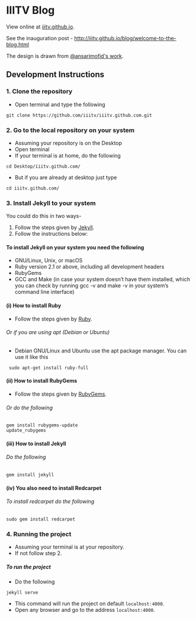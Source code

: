 # IIITV Blog

View online at [iiitv.github.io](http://iiitv.github.io).

See the inauguration post - http://iiitv.github.io/blog/welcome-to-the-blog.html 

The design is drawn from [@ansarimofid's work](https://github.com/ansarimofid/blog-iiitv).

## Development Instructions

### 1. Clone the repository

* Open terminal and type the following
```
git clone https://github.com/iiitv/iiitv.github.com.git
```

 ### 2. Go to the local repository on your system
 
 * Assuming your repository is on the Desktop
 * Open terminal
 * If your terminal is at home, do the following
 ```
 cd Desktop/iiitv.github.com/
 ```
 * But if you are already at desktop just type
 ```
 cd iiitv.github.com/
 ```

### 3. Install Jekyll to your system

You could do this in two ways-
1. Follow the steps given by [Jekyll](https://jekyllrb.com/docs/installation/).
2. Follow the instructions below:

#### To install Jekyll on your system you need the following

* GNU/Linux, Unix, or macOS
* Ruby version 2.1 or above, including all development headers
* RubyGems
* GCC and Make (in case your system doesn’t have them installed, which you can check by running gcc -v and make -v in your system’s command line interface)

#### (i) How to install Ruby

* Follow the steps given by [Ruby](https://www.ruby-lang.org/en/documentation/installation/).

###### Or if you are using apt (Debian or Ubuntu)

* Debian GNU/Linux and Ubuntu use the apt package manager. You can use it like this
```
 sudo apt-get install ruby-full
 ```
 
 #### (ii) How to install RubyGems
 
 * Follow the steps given by [RubyGems](https://rubygems.org/pages/download/).
 
 ###### Or do the following
 ```
 gem install rubygems-update
 update_rubygems  
 ```
 
 #### (iii) How to install Jekyll
 
 ###### Do the following
 
 ```
 gem install jekyll
 ```
 
 #### (iv) You also need to install Redcarpet
 
 ###### To install redcarpet do the following
 ```
 sudo gem install redcarpet
 ```
 
 ### 4. Running the project
 
 * Assuming your terminal is at your repository.
 * If not follow step 2.
 
 ##### To run the project
 
 * Do the following
 ```
 jekyll serve
 ```
 * This command will run the project on default ``` localhost:4000 ```.
 * Open any browser and go to the address ``` localhost:4000 ```.
